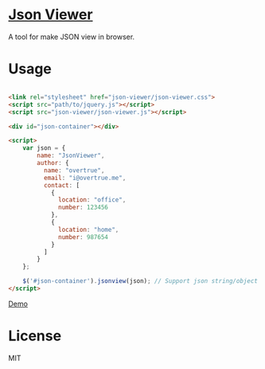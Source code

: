 # [Json Viewer](http://overtrue.me/json-viewer)
A tool for make JSON view in browser.

# Usage

```html

<link rel="stylesheet" href="json-viewer/json-viewer.css">
<script src="path/to/jquery.js"></script>
<script src="json-viewer/json-viewer.js"></script>

<div id="json-container"></div>

<script>
    var json = {
        name: "JsonViewer",
        author: {
          name: "overtrue",
          email: "i@overtrue.me",
          contact: [
            {
              location: "office",
              number: 123456
            },
            {
              location: "home",
              number: 987654
            }
          ]
        }
    };

    $('#json-container').jsonview(json); // Support json string/object
</script>
```

[Demo](http://overtrue.github.io/json-viewer/)

# License

MIT
